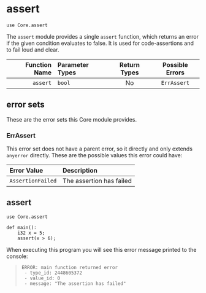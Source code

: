 # assert

```ft
use Core.assert
```

The `assert` module provides a single `assert` function, which returns an error if the given condition evaluates to false. It is used for code-assertions and to fail loud and clear.

| Function Name | Parameter Types | Return Types | Possible Errors |
| ------------: | :-------------- | :----------: | :-------------: |
|      `assert` | `bool`          |      No      |   `ErrAssert`   |

## error sets

These are the error sets this Core module provides.

### ErrAssert

This error set does not have a parent error, so it directly and only extends `anyerror` directly. These are the possible values this error could have:

| Error Value       | Description              |
| :---------------- | :----------------------- |
| `AssertionFailed` | The assertion has failed |

## assert

```ft
use Core.assert

def main():
    i32 x = 5;
    assert(x > 6);
```

When executing this program you will see this error message printed to the console:

> ```
> ERROR: main function returned error
>  - type_id: 2448605372
>  - value_id: 0
>  - message: "The assertion has failed"
> ```
